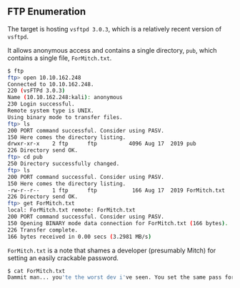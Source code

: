 ## FTP Enumeration

The target is hosting `vsftpd 3.0.3`, which is a relatively recent version of `vsftpd`.

It allows anonymous access and contains a single directory, `pub`, which contains a single file, `ForMitch.txt`.

```bash
$ ftp
ftp> open 10.10.162.248
Connected to 10.10.162.248.
220 (vsFTPd 3.0.3)
Name (10.10.162.248:kali): anonymous
230 Login successful.
Remote system type is UNIX.
Using binary mode to transfer files.
ftp> ls
200 PORT command successful. Consider using PASV.
150 Here comes the directory listing.
drwxr-xr-x    2 ftp      ftp          4096 Aug 17  2019 pub
226 Directory send OK.
ftp> cd pub
250 Directory successfully changed.
ftp> ls
200 PORT command successful. Consider using PASV.
150 Here comes the directory listing.
-rw-r--r--    1 ftp      ftp           166 Aug 17  2019 ForMitch.txt
226 Directory send OK.
ftp> get ForMitch.txt
local: ForMitch.txt remote: ForMitch.txt
200 PORT command successful. Consider using PASV.
150 Opening BINARY mode data connection for ForMitch.txt (166 bytes).
226 Transfer complete.
166 bytes received in 0.00 secs (3.2981 MB/s)
```

`ForMitch.txt` is a note that shames a developer (presumably Mitch) for setting an easily crackable password.

```bash
$ cat ForMitch.txt
Dammit man... you'te the worst dev i've seen. You set the same pass for the system user, and the password is so weak... i cracked it in seconds. Gosh... what a mess!
```